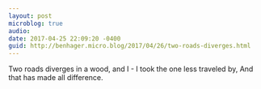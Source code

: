 ```yaml
---
layout: post
microblog: true
audio: 
date: 2017-04-25 22:09:20 -0400
guid: http://benhager.micro.blog/2017/04/26/two-roads-diverges.html
---
```

Two roads diverges in a wood, and I - 
I took the one less traveled by,
And that has made all difference.
